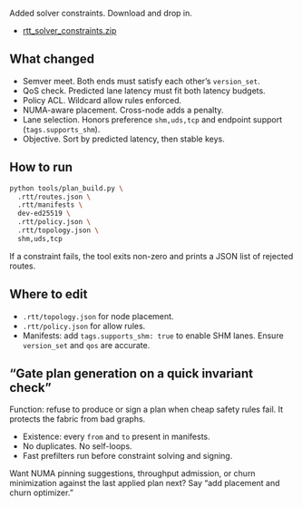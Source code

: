 Added solver constraints. Download and drop in.

* [rtt_solver_constraints.zip](sandbox:/mnt/data/rtt_solver_constraints.zip)

## What changed

* Semver meet. Both ends must satisfy each other’s `version_set`.
* QoS check. Predicted lane latency must fit both latency budgets.
* Policy ACL. Wildcard allow rules enforced.
* NUMA-aware placement. Cross-node adds a penalty.
* Lane selection. Honors preference `shm,uds,tcp` and endpoint support (`tags.supports_shm`).
* Objective. Sort by predicted latency, then stable keys.

## How to run

```bash
python tools/plan_build.py \
  .rtt/routes.json \
  .rtt/manifests \
  dev-ed25519 \
  .rtt/policy.json \
  .rtt/topology.json \
  shm,uds,tcp
```

If a constraint fails, the tool exits non-zero and prints a JSON list of rejected routes.

## Where to edit

* `.rtt/topology.json` for node placement.
* `.rtt/policy.json` for allow rules.
* Manifests: add `tags.supports_shm: true` to enable SHM lanes. Ensure `version_set` and `qos` are accurate.

## “Gate plan generation on a quick invariant check”

Function: refuse to produce or sign a plan when cheap safety rules fail. It protects the fabric from bad graphs.

* Existence: every `from` and `to` present in manifests.
* No duplicates. No self-loops.
* Fast prefilters run before constraint solving and signing.

Want NUMA pinning suggestions, throughput admission, or churn minimization against the last applied plan next? Say “add placement and churn optimizer.”
